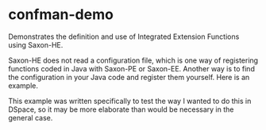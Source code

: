 # confman-demo
Demonstrates the definition and use of Integrated Extension Functions using Saxon-HE.

Saxon-HE does not read a configuration file, which is one way of registering functions coded in Java with Saxon-PE or Saxon-EE.
Another way is to find the configuration in your Java code and register them yourself.  Here is an example.

This example was written specifically to test the way I wanted to do this in DSpace, so it may be more elaborate than would be
necessary in the general case.
